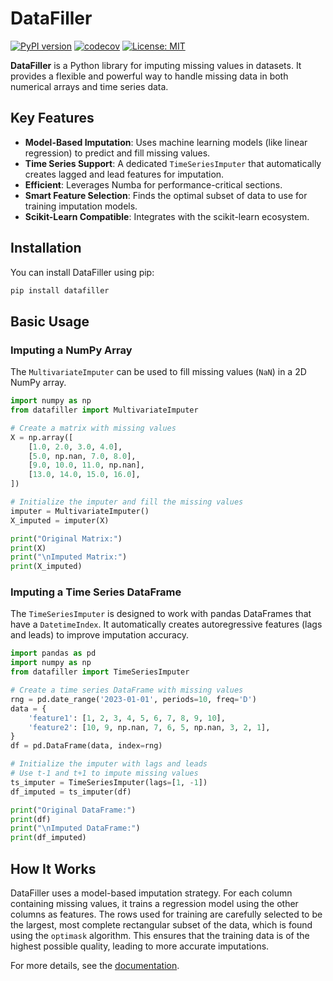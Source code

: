 # DataFiller

[![PyPI version](https://badge.fury.io/py/datafiller.svg)](https://badge.fury.io/py/datafiller)
[![codecov](https://codecov.io/github/CyrilJl/datafiller/graph/badge.svg?token=PXK2523PL9)](https://codecov.io/github/CyrilJl/datafiller)
[![License: MIT](https://img.shields.io/badge/License-MIT-yellow.svg)](https://opensource.org/licenses/MIT)

**DataFiller** is a Python library for imputing missing values in datasets. It provides a flexible and powerful way to handle missing data in both numerical arrays and time series data.

## Key Features

- **Model-Based Imputation**: Uses machine learning models (like linear regression) to predict and fill missing values.
- **Time Series Support**: A dedicated `TimeSeriesImputer` that automatically creates lagged and lead features for imputation.
- **Efficient**: Leverages Numba for performance-critical sections.
- **Smart Feature Selection**: Finds the optimal subset of data to use for training imputation models.
- **Scikit-Learn Compatible**: Integrates with the scikit-learn ecosystem.

## Installation

You can install DataFiller using pip:

```bash
pip install datafiller
```

## Basic Usage

### Imputing a NumPy Array

The `MultivariateImputer` can be used to fill missing values (`NaN`) in a 2D NumPy array.

```python
import numpy as np
from datafiller import MultivariateImputer

# Create a matrix with missing values
X = np.array([
    [1.0, 2.0, 3.0, 4.0],
    [5.0, np.nan, 7.0, 8.0],
    [9.0, 10.0, 11.0, np.nan],
    [13.0, 14.0, 15.0, 16.0],
])

# Initialize the imputer and fill the missing values
imputer = MultivariateImputer()
X_imputed = imputer(X)

print("Original Matrix:")
print(X)
print("\nImputed Matrix:")
print(X_imputed)
```

### Imputing a Time Series DataFrame

The `TimeSeriesImputer` is designed to work with pandas DataFrames that have a `DatetimeIndex`. It automatically creates autoregressive features (lags and leads) to improve imputation accuracy.

```python
import pandas as pd
import numpy as np
from datafiller import TimeSeriesImputer

# Create a time series DataFrame with missing values
rng = pd.date_range('2023-01-01', periods=10, freq='D')
data = {
    'feature1': [1, 2, 3, 4, 5, 6, 7, 8, 9, 10],
    'feature2': [10, 9, np.nan, 7, 6, 5, np.nan, 3, 2, 1],
}
df = pd.DataFrame(data, index=rng)

# Initialize the imputer with lags and leads
# Use t-1 and t+1 to impute missing values
ts_imputer = TimeSeriesImputer(lags=[1, -1])
df_imputed = ts_imputer(df)

print("Original DataFrame:")
print(df)
print("\nImputed DataFrame:")
print(df_imputed)
```

## How It Works

DataFiller uses a model-based imputation strategy. For each column containing missing values, it trains a regression model using the other columns as features. The rows used for training are carefully selected to be the largest, most complete rectangular subset of the data, which is found using the `optimask` algorithm. This ensures that the training data is of the highest possible quality, leading to more accurate imputations.

For more details, see the [documentation](https://datafiller.readthedocs.io/).

